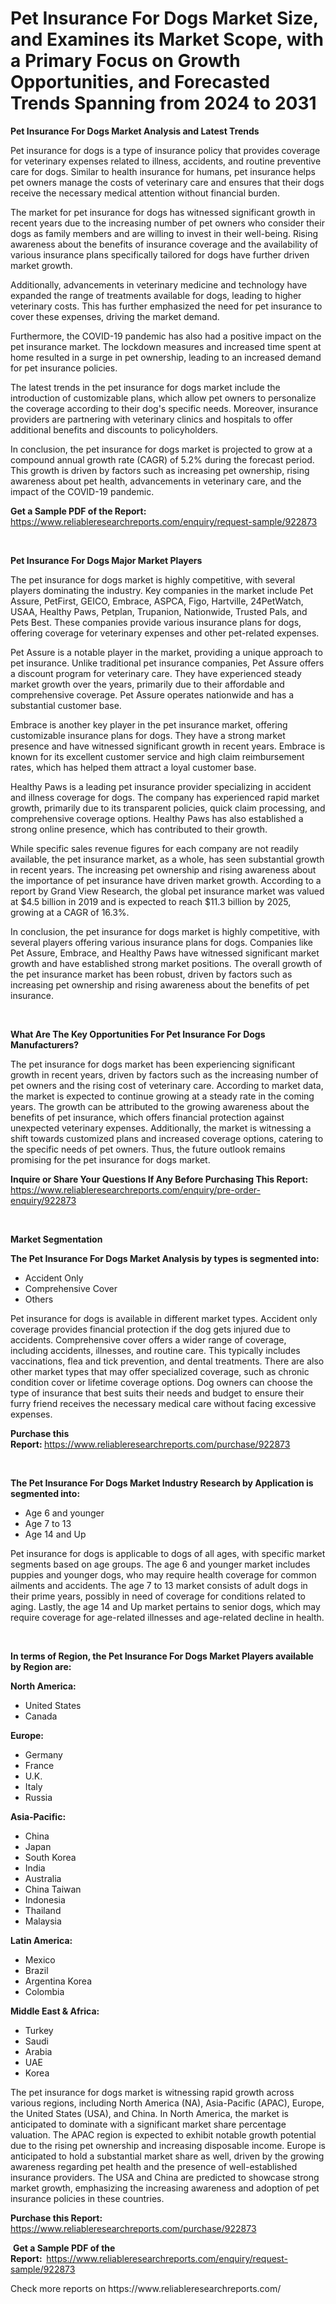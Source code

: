 <p><h1>Pet Insurance For Dogs Market Size, and Examines its Market Scope, with a Primary Focus on Growth Opportunities, and Forecasted Trends Spanning from 2024 to 2031</h1></p><p><strong>Pet Insurance For Dogs Market Analysis and Latest Trends</strong></p>
<p><p>Pet insurance for dogs is a type of insurance policy that provides coverage for veterinary expenses related to illness, accidents, and routine preventive care for dogs. Similar to health insurance for humans, pet insurance helps pet owners manage the costs of veterinary care and ensures that their dogs receive the necessary medical attention without financial burden.</p><p>The market for pet insurance for dogs has witnessed significant growth in recent years due to the increasing number of pet owners who consider their dogs as family members and are willing to invest in their well-being. Rising awareness about the benefits of insurance coverage and the availability of various insurance plans specifically tailored for dogs have further driven market growth.</p><p>Additionally, advancements in veterinary medicine and technology have expanded the range of treatments available for dogs, leading to higher veterinary costs. This has further emphasized the need for pet insurance to cover these expenses, driving the market demand.</p><p>Furthermore, the COVID-19 pandemic has also had a positive impact on the pet insurance market. The lockdown measures and increased time spent at home resulted in a surge in pet ownership, leading to an increased demand for pet insurance policies.</p><p>The latest trends in the pet insurance for dogs market include the introduction of customizable plans, which allow pet owners to personalize the coverage according to their dog's specific needs. Moreover, insurance providers are partnering with veterinary clinics and hospitals to offer additional benefits and discounts to policyholders.</p><p>In conclusion, the pet insurance for dogs market is projected to grow at a compound annual growth rate (CAGR) of 5.2% during the forecast period. This growth is driven by factors such as increasing pet ownership, rising awareness about pet health, advancements in veterinary care, and the impact of the COVID-19 pandemic.</p></p>
<p><strong>Get a Sample PDF of the Report:&nbsp;</strong> <a href="https://www.reliableresearchreports.com/enquiry/request-sample/922873">https://www.reliableresearchreports.com/enquiry/request-sample/922873</a></p>
<p>&nbsp;</p>
<p><strong>Pet Insurance For Dogs Major Market Players</strong></p>
<p><p>The pet insurance for dogs market is highly competitive, with several players dominating the industry. Key companies in the market include Pet Assure, PetFirst, GEICO, Embrace, ASPCA, Figo, Hartville, 24PetWatch, USAA, Healthy Paws, Petplan, Trupanion, Nationwide, Trusted Pals, and Pets Best. These companies provide various insurance plans for dogs, offering coverage for veterinary expenses and other pet-related expenses.</p><p>Pet Assure is a notable player in the market, providing a unique approach to pet insurance. Unlike traditional pet insurance companies, Pet Assure offers a discount program for veterinary care. They have experienced steady market growth over the years, primarily due to their affordable and comprehensive coverage. Pet Assure operates nationwide and has a substantial customer base.</p><p>Embrace is another key player in the pet insurance market, offering customizable insurance plans for dogs. They have a strong market presence and have witnessed significant growth in recent years. Embrace is known for its excellent customer service and high claim reimbursement rates, which has helped them attract a loyal customer base.</p><p>Healthy Paws is a leading pet insurance provider specializing in accident and illness coverage for dogs. The company has experienced rapid market growth, primarily due to its transparent policies, quick claim processing, and comprehensive coverage options. Healthy Paws has also established a strong online presence, which has contributed to their growth.</p><p>While specific sales revenue figures for each company are not readily available, the pet insurance market, as a whole, has seen substantial growth in recent years. The increasing pet ownership and rising awareness about the importance of pet insurance have driven market growth. According to a report by Grand View Research, the global pet insurance market was valued at $4.5 billion in 2019 and is expected to reach $11.3 billion by 2025, growing at a CAGR of 16.3%.</p><p>In conclusion, the pet insurance for dogs market is highly competitive, with several players offering various insurance plans for dogs. Companies like Pet Assure, Embrace, and Healthy Paws have witnessed significant market growth and have established strong market positions. The overall growth of the pet insurance market has been robust, driven by factors such as increasing pet ownership and rising awareness about the benefits of pet insurance.</p></p>
<p>&nbsp;</p>
<p><strong>What Are The Key Opportunities For Pet Insurance For Dogs Manufacturers?</strong></p>
<p><p>The pet insurance for dogs market has been experiencing significant growth in recent years, driven by factors such as the increasing number of pet owners and the rising cost of veterinary care. According to market data, the market is expected to continue growing at a steady rate in the coming years. The growth can be attributed to the growing awareness about the benefits of pet insurance, which offers financial protection against unexpected veterinary expenses. Additionally, the market is witnessing a shift towards customized plans and increased coverage options, catering to the specific needs of pet owners. Thus, the future outlook remains promising for the pet insurance for dogs market.</p></p>
<p><strong>Inquire or Share Your Questions If Any Before Purchasing This Report:</strong> <a href="https://www.reliableresearchreports.com/enquiry/pre-order-enquiry/922873">https://www.reliableresearchreports.com/enquiry/pre-order-enquiry/922873</a></p>
<p>&nbsp;</p>
<p><strong>Market Segmentation</strong></p>
<p><strong>The Pet Insurance For Dogs Market Analysis by types is segmented into:</strong></p>
<p><ul><li>Accident Only</li><li>Comprehensive Cover</li><li>Others</li></ul></p>
<p><p>Pet insurance for dogs is available in different market types. Accident only coverage provides financial protection if the dog gets injured due to accidents. Comprehensive cover offers a wider range of coverage, including accidents, illnesses, and routine care. This typically includes vaccinations, flea and tick prevention, and dental treatments. There are also other market types that may offer specialized coverage, such as chronic condition cover or lifetime coverage options. Dog owners can choose the type of insurance that best suits their needs and budget to ensure their furry friend receives the necessary medical care without facing excessive expenses.</p></p>
<p><strong>Purchase this Report:&nbsp;</strong><a href="https://www.reliableresearchreports.com/purchase/922873">https://www.reliableresearchreports.com/purchase/922873</a></p>
<p>&nbsp;</p>
<p><strong>The Pet Insurance For Dogs Market Industry Research by Application is segmented into:</strong></p>
<p><ul><li>Age 6 and younger</li><li>Age 7 to 13</li><li>Age 14 and Up</li></ul></p>
<p><p>Pet insurance for dogs is applicable to dogs of all ages, with specific market segments based on age groups. The age 6 and younger market includes puppies and younger dogs, who may require health coverage for common ailments and accidents. The age 7 to 13 market consists of adult dogs in their prime years, possibly in need of coverage for conditions related to aging. Lastly, the age 14 and Up market pertains to senior dogs, which may require coverage for age-related illnesses and age-related decline in health.</p></p>
<p>&nbsp;</p>
<p><strong>In terms of Region, the Pet Insurance For Dogs Market Players available by Region are:</strong></p>
<p>
    <p> <strong> North America: </strong>
        <ul>
            <li>United States</li>
            <li>Canada</li>
        </ul>
        </p> 
    <p> <strong> Europe: </strong>
        <ul>
            <li>Germany</li>
            <li>France</li>
            <li>U.K.</li>
            <li>Italy</li>
            <li>Russia</li>
        </ul>
        </p> 
    <p> <strong> Asia-Pacific: </strong>
        <ul>
            <li>China</li>
            <li>Japan</li>
            <li>South Korea</li>
            <li>India</li>
            <li>Australia</li>
            <li>China Taiwan</li>
            <li>Indonesia</li>
            <li>Thailand</li>
            <li>Malaysia</li>
        </ul>
        </p> 
    <p> <strong> Latin America: </strong>
        <ul>
            <li>Mexico</li>
            <li>Brazil</li>
            <li>Argentina Korea</li>
            <li>Colombia</li>
        </ul>
        </p> 
    <p> <strong> Middle East & Africa: </strong>
        <ul>
            <li>Turkey</li>
            <li>Saudi</li>
            <li>Arabia</li>
            <li>UAE</li>
            <li>Korea</li>
        </ul>
    </p>
    </p>
<p><p>The pet insurance for dogs market is witnessing rapid growth across various regions, including North America (NA), Asia-Pacific (APAC), Europe, the United States (USA), and China. In North America, the market is anticipated to dominate with a significant market share percentage valuation. The APAC region is expected to exhibit notable growth potential due to the rising pet ownership and increasing disposable income. Europe is anticipated to hold a substantial market share as well, driven by the growing awareness regarding pet health and the presence of well-established insurance providers. The USA and China are predicted to showcase strong market growth, emphasizing the increasing awareness and adoption of pet insurance policies in these countries.</p></p>
<p><strong>Purchase this Report: </strong><a href="https://www.reliableresearchreports.com/purchase/922873">https://www.reliableresearchreports.com/purchase/922873</a></p>
<p>&nbsp;<strong>Get a Sample PDF of the Report:&nbsp;&nbsp;</strong><a href="https://www.reliableresearchreports.com/enquiry/request-sample/922873">https://www.reliableresearchreports.com/enquiry/request-sample/922873</a></p>
<p><strong></strong></p>
<p>Check more reports on https://www.reliableresearchreports.com/</p>